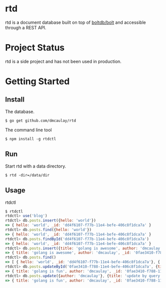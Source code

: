 # rtd

rtd is a document database built on top of [boltdb/bolt](https://github.com/boltdb/bolt) and accessible through a REST API.

# Project Status

rtd is a side project and has not been used in production.

# Getting Started

## Install

The database.

```
$ go get github.com/dmcaulay/rtd
```

The command line tool

```
$ npm install -g rtdctl
```

## Run

Start rtd with a data directory.

```
$ rtd -dir=/data/dir
```

## Usage

rtdctl

``` js
$ rtdctl
rtdctl> use('blog')
rtdctl> db.posts.insert({hello: 'world'})
=> { hello: 'world', _id: 'dd4f6107-f77b-11e4-befe-406c8f1dca7a' }
rtdctl> db.posts.find({hello: 'world'})
=> { hello: 'world', _id: 'dd4f6107-f77b-11e4-befe-406c8f1dca7a' }
rtdctl> db.posts.findById('dd4f6107-f77b-11e4-befe-406c8f1dca7a')
=> { hello: 'world', _id: 'dd4f6107-f77b-11e4-befe-406c8f1dca7a' }
rtdctl> db.posts.insert({title: 'golang is awesome', author: 'dmcaulay'})
=> { title: 'golang is awesome', author: 'dmcaulay', _id: '0fae3410-f788-11e4-befe-406c8f1dca7a' }
rtdctl> db.posts.find()
=> [ { hello: 'world', _id: 'dd4f6107-f77b-11e4-befe-406c8f1dca7a'}, { title: 'golang is awesome', author: 'dmcaulay', _id: '0fae3410-f788-11e4-befe-406c8f1dca7a' } ]
rtdctl> db.posts.updateById('0fae3410-f788-11e4-befe-406c8f1dca7a', {title: 'golang is fun'})
=> { title: 'golang is fun', author: 'dmcaulay', _id: '0fae3410-f788-11e4-befe-406c8f1dca7a' }
rtdctl> db.posts.update({author: 'dmcaulay'}, {title: 'update by query'})
=> { title: 'golang is fun', author: 'dmcaulay', _id: '0fae3410-f788-11e4-befe-406c8f1dca7a' }
```

